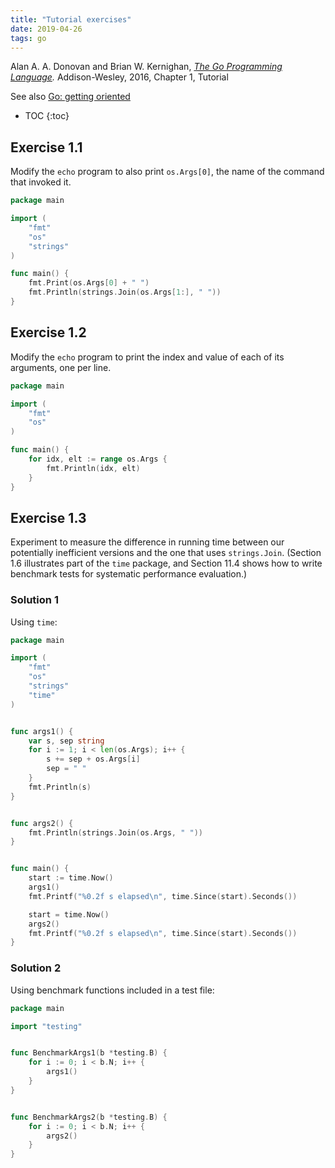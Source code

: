 ```yaml
---
title: "Tutorial exercises"
date: 2019-04-26
tags: go
---
```


Alan A. A. Donovan and Brian W. Kernighan, *[The Go Programming Language].*
Addison-Wesley, 2016, Chapter 1, Tutorial

[The Go Programming Language]: http://www.gopl.io/

See also [Go: getting oriented](http://bitfragment.net/plnotes/go/orientation/)


* TOC
{:toc}


## Exercise 1.1

Modify the `echo` program to also print `os.Args[0]`, the name of the
command that invoked it.

```go
package main

import (
    "fmt"
    "os"
    "strings"
)

func main() {
    fmt.Print(os.Args[0] + " ")
    fmt.Println(strings.Join(os.Args[1:], " "))
}
```


## Exercise 1.2

Modify the `echo` program to print the index and value of each of its
arguments, one per line.

```go
package main

import (
    "fmt"
    "os"
)

func main() {
    for idx, elt := range os.Args {
        fmt.Println(idx, elt)
    }
}
```


## Exercise 1.3

Experiment to measure the difference in running time between our potentially
inefficient versions and the one that uses `strings.Join`. (Section 1.6
illustrates part of the `time` package, and Section 11.4 shows how to write
benchmark tests for systematic performance evaluation.)

### Solution 1

Using `time`:

```go
package main

import (
    "fmt"
    "os"
    "strings"
    "time"
)


func args1() {
    var s, sep string
    for i := 1; i < len(os.Args); i++ {
        s += sep + os.Args[i]
        sep = " "
    }
    fmt.Println(s)
}


func args2() {
    fmt.Println(strings.Join(os.Args, " "))
}


func main() {
    start := time.Now()
    args1()
    fmt.Printf("%0.2f s elapsed\n", time.Since(start).Seconds())

    start = time.Now()
    args2()
    fmt.Printf("%0.2f s elapsed\n", time.Since(start).Seconds())
}
```


### Solution 2

Using benchmark functions included in a test file:

```go
package main

import "testing"


func BenchmarkArgs1(b *testing.B) {
    for i := 0; i < b.N; i++ {
        args1()
    }
}


func BenchmarkArgs2(b *testing.B) {
    for i := 0; i < b.N; i++ {
        args2()
    }
}

```
